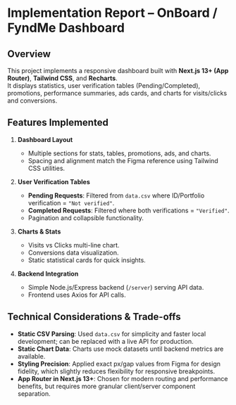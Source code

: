 # Implementation Report – OnBoard / FyndMe Dashboard

## Overview
This project implements a responsive dashboard built with **Next.js 13+ (App Router)**, **Tailwind CSS**, and **Recharts**.  
It displays statistics, user verification tables (Pending/Completed), promotions, performance summaries, ads cards, and charts for visits/clicks and conversions.

## Features Implemented
1. **Dashboard Layout**
   - Multiple sections for stats, tables, promotions, ads, and charts.
   - Spacing and alignment match the Figma reference using Tailwind CSS utilities.

2. **User Verification Tables**
   - **Pending Requests**: Filtered from `data.csv` where ID/Portfolio verification = `"Not verified"`.
   - **Completed Requests**: Filtered where both verifications = `"Verified"`.
   - Pagination and collapsible functionality.

3. **Charts & Stats**
   - Visits vs Clicks multi-line chart.
   - Conversions data visualization.
   - Static statistical cards for quick insights.

4. **Backend Integration**
   - Simple Node.js/Express backend (`/server`) serving API data.
   - Frontend uses Axios for API calls.

## Technical Considerations & Trade-offs
- **Static CSV Parsing**: Used `data.csv` for simplicity and faster local development; can be replaced with a live API for production.
- **Static Chart Data**: Charts use mock datasets until backend metrics are available.
- **Styling Precision**: Applied exact px/gap values from Figma for design fidelity, which slightly reduces flexibility for responsive breakpoints.
- **App Router in Next.js 13+**: Chosen for modern routing and performance benefits, but requires more granular client/server component separation.

